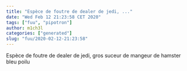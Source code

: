 ```yaml
---
title: "Espèce de foutre de dealer de jedi, ..."
date: "Wed Feb 12 21:23:58 CET 2020"
tags: ["fuu", "pipotron"]
author: m1ch3l
categories: ["generated"]
slug: "fuu/2020-02-12-21:23:58"
---
```


Espèce de foutre de dealer de jedi, gros suceur de mangeur de hamster bleu poilu
